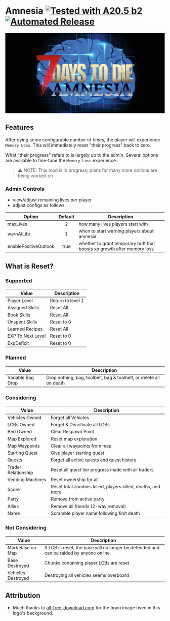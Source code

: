 # Amnesia [![Tested with A20.5 b2](https://img.shields.io/badge/A20.5%20b2-tested-blue.svg)](https://7daystodie.com/) [![Automated Release](https://github.com/jonathan-robertson/amnesia/actions/workflows/main.yml/badge.svg)](https://github.com/jonathan-robertson/amnesia/actions/workflows/main.yml)

![amnesia social image](https://github.com/jonathan-robertson/amnesia/raw/media/amnesia-logo-social.jpg)

## Features

After dying some configurable number of times, the player will experience `Memory Loss`. This will immediately reset "their progress" back to zero.

What "their progress" refers to is largely up to the admin. Several options are available to fine-tune the `Memory Loss` experience.

> :warning: NOTE: This mod is in progress; plans for many more options are being worked on

### Admin Controls

- view/adjust remaining lives per player
- adjust configs as follows:

Option | Default | Description
--- | :---: | ---
maxLives | 2 | how many lives players start with
warnAtLife | 1 | when to start warning players about amnesia
enablePositiveOutlook | true | whether to grant temporary buff that boosts xp growth after memory loss

## What is Reset?

### Supported

Value | Description
--- | ---
Player Level | Return to level 1
Assigned Skills | Reset All
Book Skills | Reset All
Unspent Skills | Reset to 0
Learned Recipes | Reset All
EXP To Next Level | Reset to 0
ExpDeficit | Reset to 0

### Planned

Value | Description
--- | ---
Variable Bag Drop | Drop nothing, bag, toolbelt, bag & toolbelt, or delete all on death

### Considering

Value | Description
--- | ---
Vehicles Owned | Forget all Vehicles
LCBs Owned | Forget & Deactivate all LCBs
Bed Owned | Clear Respawn Point
Map Explored | Reset map exploration
Map Waypoints | Clear all waypoints from map
Starting Quest | Give player starting quest
Quests | Forget all active quests and quest history
Trader Relationship | Reset all quest tier progress made with all traders
Vending Machines | Reset ownership for all
Score | Reset total zombies killed, players killed, deaths, and more
Party | Remove from active party
Allies | Remove all friends (2-way removal)
Name | Scramble player name following first death

### Not Considering

Value | Description
--- | ---
Mark Base on Map | If LCB is reset, the base will no longer be defended and can be raided by anyone online
Base Destroyed | Chunks containing player LCBs are reset
Vehicles Destroyed | Destroying all vehicles seems overboard

## Attribution

- Much thanks to [all-free-download.com](https://all-free-download.com/free-vector/download/brain_icon_shiny_dark_blue_design_6833698.html) for the brain image used in this logo's background.
